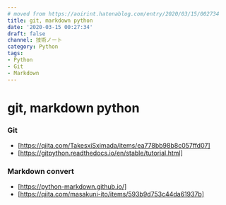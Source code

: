 ```yaml
---
# moved from https://aoirint.hatenablog.com/entry/2020/03/15/002734
title: git, markdown python
date: '2020-03-15 00:27:34'
draft: false
channel: 技術ノート
category: Python
tags:
- Python
- Git
- Markdown
---
```

# git, markdown python

### Git
- [https://qiita.com/TakesxiSximada/items/ea778bb98b8c057ffd07]
- [https://gitpython.readthedocs.io/en/stable/tutorial.html]

### Markdown convert
- [https://python-markdown.github.io/]
- [https://qiita.com/masakuni-ito/items/593b9d753c44da61937b]
